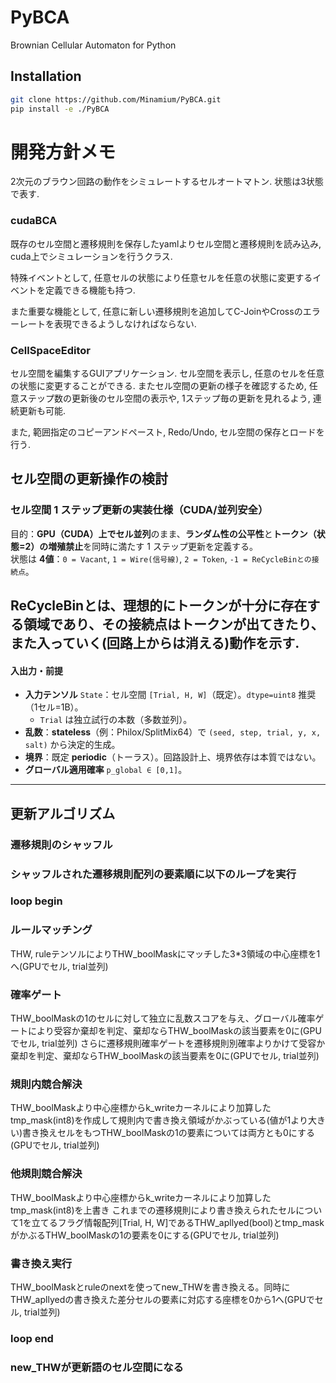 # PyBCA
Brownian Cellular Automaton for Python

## Installation
```bash
git clone https://github.com/Minamium/PyBCA.git
pip install -e ./PyBCA
```

# 開発方針メモ

2次元のブラウン回路の動作をシミュレートするセルオートマトン. 状態は3状態で表す.


### cudaBCA
既存のセル空間と遷移規則を保存したyamlよりセル空間と遷移規則を読み込み, cuda上でシミュレーションを行うクラス.

特殊イベントとして, 任意セルの状態により任意セルを任意の状態に変更するイベントを定義できる機能も持つ.

また重要な機能として, 任意に新しい遷移規則を追加してC-JoinやCrossのエラーレートを表現できるようしなければならない.

### CellSpaceEditor
セル空間を編集するGUIアプリケーション. セル空間を表示し, 任意のセルを任意の状態に変更することができる.
またセル空間の更新の様子を確認するため, 任意ステップ数の更新後のセル空間の表示や, 1ステップ毎の更新を見れるよう, 連続更新も可能.

また, 範囲指定のコピーアンドペースト, Redo/Undo, セル空間の保存とロードを行う.

## セル空間の更新操作の検討

### セル空間 1 ステップ更新の実装仕様（CUDA/並列安全）

目的：**GPU（CUDA）上でセル並列**のまま、**ランダム性の公平性**と**トークン（状態=2）の増殖禁止**を同時に満たす 1 ステップ更新を定義する。  
状態は **4値**：`0 = Vacant`, `1 = Wire(信号線)`, `2 = Token`, `-1 = ReCycleBinとの接続点`。

ReCycleBinとは、理想的にトークンが十分に存在する領域であり、その接続点はトークンが出てきたり、また入っていく(回路上からは消える)動作を示す.
---

#### 入出力・前提

- **入力テンソル** `State`：セル空間 `[Trial, H, W]`（既定）。`dtype=uint8` 推奨（1セル=1B）。  
  - `Trial` は独立試行の本数（多数並列）。  
- **乱数**：**stateless**（例：Philox/SplitMix64）で `(seed, step, trial, y, x, salt)` から決定的生成。  
- **境界**：既定 **periodic**（トーラス）。回路設計上、境界依存は本質ではない。  
- **グローバル適用確率** `p_global ∈ [0,1]`。  
---

## 更新アルゴリズム

### 遷移規則のシャッフル

### シャッフルされた遷移規則配列の要素順に以下のループを実行

### loop begin

### ルールマッチング

THW, ruleテンソルによりTHW_boolMaskにマッチした3*3領域の中心座標を1へ(GPUでセル, trial並列)

### 確率ゲート

THW_boolMaskの1のセルに対して独立に乱数スコアを与え、グローバル確率ゲートにより受容か棄却を判定、棄却ならTHW_boolMaskの該当要素を0に(GPUでセル, trial並列)
さらに遷移規則確率ゲートを遷移規則別確率よりかけて受容か棄却を判定、棄却ならTHW_boolMaskの該当要素を0に(GPUでセル, trial並列)

### 規則内競合解決

THW_boolMaskより中心座標からk_writeカーネルにより加算したtmp_mask(int8)を作成して規則内で書き換え領域がかぶっている(値が1より大きい)書き換えセルをもつTHW_boolMaskの1の要素については両方とも0にする(GPUでセル, trial並列)

### 他規則競合解決
THW_boolMaskより中心座標からk_writeカーネルにより加算したtmp_mask(int8)を上書き
これまでの遷移規則により書き換えられたセルについて1を立てるフラグ情報配列[Trial, H, W]であるTHW_apllyed(bool)とtmp_maskがかぶるTHW_boolMaskの1の要素を0にする(GPUでセル, trial並列)

### 書き換え実行

THW_boolMaskとruleのnextを使ってnew_THWを書き換える。同時にTHW_apllyedの書き換えた差分セルの要素に対応する座標を0から1へ(GPUでセル, trial並列)

### loop end

### new_THWが更新語のセル空間になる
